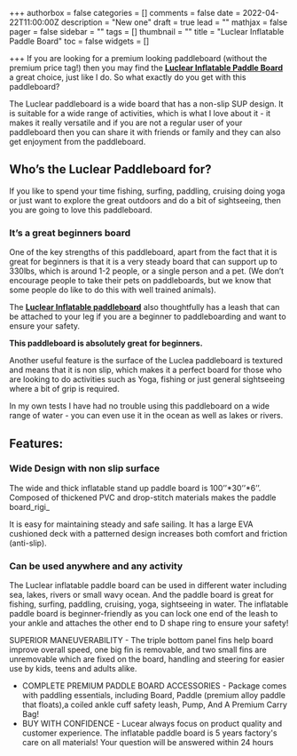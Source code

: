+++
authorbox = false
categories = []
comments = false
date = 2022-04-22T11:00:00Z
description = "New one"
draft = true
lead = ""
mathjax = false
pager = false
sidebar = ""
tags = []
thumbnail = ""
title = "Luclear Inflatable Paddle Board"
toc = false
widgets = []

+++
If you are looking for a premium looking paddleboard (without the premium price tag!) then you may find the [**Luclear Inflatable Paddle Board**](#) a great choice, just like I do.  So what exactly do you get with this paddleboard?

The Luclear paddleboard is a wide board that has a non-slip SUP design.  It is suitable for a wide range of activities, which is what I love about it - it makes it really versatile and if you are not a regular user of your paddleboard then you can share it with friends or family and they can also get enjoyment from the paddleboard.

## Who’s the Luclear Paddleboard for?

If you like to spend your time fishing, surfing, paddling, cruising doing yoga or just want to explore the great outdoors and do a bit of sightseeing, then you are going to love this paddleboard.

### **It’s a great beginners board**

One of the key strengths of this paddleboard, apart from the fact that it is great for beginners is that it is a very steady board that can support up to 330lbs, which is around 1-2 people, or a single person and a pet.  (We don’t encourage people to take their pets on paddleboards, but we know that some people do like to do this with well trained animals).

The [**Luclear Inflatable paddleboard**](#) also thoughtfully has a leash that can be attached to your leg if you are a beginner to paddleboarding and want to ensure your safety.

**This paddleboard is absolutely great for beginners.**

Another useful feature is the surface of the Luclea paddleboard is textured and means that it is non slip, which makes it a perfect board for those who are looking to do activities such as Yoga, fishing or just general sightseeing where a bit of grip is required.

In my own tests I have had no trouble using this paddleboard on a wide range of water - you can even use it in the ocean as well as lakes or rivers.

## Features:

### Wide Design with non slip surface

The wide and thick inflatable stand up paddle board is 100’’*30’’*6’’. Composed of thickened PVC and drop-stitch materials makes the paddle board_rigi_

It is easy for maintaining steady and safe sailing. It has a large EVA cushioned deck with a patterned design increases both comfort and friction (anti-slip).

### Can be used anywhere and any activity

The Luclear inflatable paddle board can be used in different water including sea, lakes, rivers or small wavy ocean. And the paddle board is great for fishing, surfing, paddling, cruising, yoga, sightseeing in water. The inflatable paddle board is beginner-friendly as you can lock one end of the leash to your ankle and attaches the other end to D shape ring to ensure your safety!

SUPERIOR MANEUVERABILITY - The triple bottom panel fins help board improve overall speed, one big fin is removable, and two small fins are unremovable which are fixed on the board, handling and steering for easier use by kids, teens and adults alike.

* COMPLETE PREMIUM PADDLE BOARD ACCESSORIES - Package comes with paddling essentials, including Board, Paddle (premium alloy paddle that floats),a coiled ankle cuff safety leash, Pump, And A Premium Carry Bag!
* BUY WITH CONFIDENCE - Lucear always focus on product quality and customer experience. The inflatable paddle board is 5 years factory's care on all materials! Your question will be answered within 24 hours
